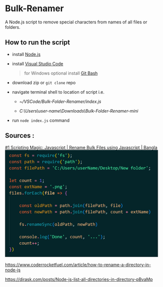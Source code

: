 # Bulk-Renamer

A Node.js script to remove special characters from names of  all files or folders.

## How to run the script

* install [Node.js](https://nodejs.org/en/)

* install [Visual Studio Code](https://code.visualstudio.com/download) 
    > for Windows optional install [Git Bash](https://git-scm.com/downloads) 
* download zip or  `git clone` repo 

* navigate terminal shell to location of script i.e.
    * *~/VSCode/Bulk-Folder-Renamer/index.js* 

    * *C:\Users\user-name\Downloads\Bulk-Folder-Renamer-mini*



* run `node index.js` command 

## Sources :

[#1 Scripting Magic: Javascript | Rename Bulk Files using Javascript | Bangla](https://www.youtube.com/watch?v=wEyEd5J8xFs)
![code snippet](/youtubecode.PNG)

https://www.coderrocketfuel.com/article/how-to-rename-a-directory-in-node-js

https://dirask.com/posts/Node-js-list-all-directories-in-directory-pBvaMp